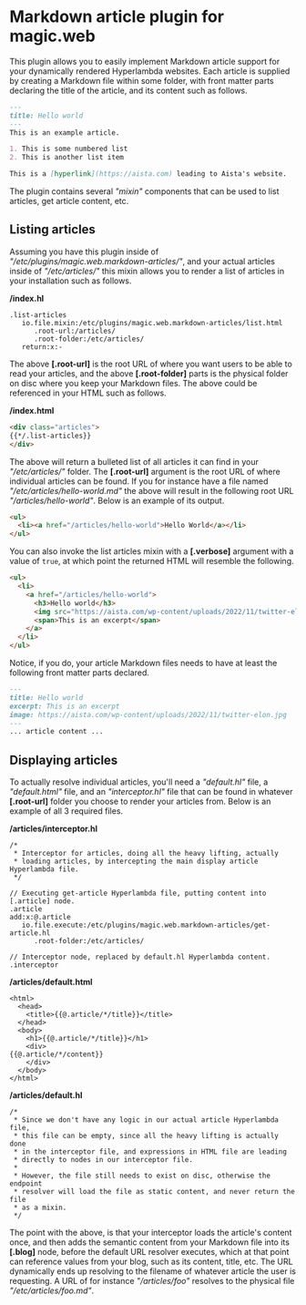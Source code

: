 
# Markdown article plugin for magic.web

This plugin allows you to easily implement Markdown article support for your dynamically rendered Hyperlambda
websites. Each article is supplied by creating a Markdown file within some folder, with front matter parts
declaring the title of the article, and its content such as follows.

```markdown
---
title: Hello world
---
This is an example article.

1. This is some numbered list
2. This is another list item

This is a [hyperlink](https://aista.com) leading to Aista's website.
```

The plugin contains several _"mixin"_ components that can be used to list articles, get article
content, etc.

## Listing articles

Assuming you have this plugin inside of _"/etc/plugins/magic.web.markdown-articles/"_, and your actual
articles inside of _"/etc/articles/"_ this mixin allows you to render a list of articles in your
installation such as follows.

**/index.hl**

```
.list-articles
   io.file.mixin:/etc/plugins/magic.web.markdown-articles/list.html
      .root-url:/articles/
      .root-folder:/etc/articles/
   return:x:-
```

The above **[.root-url]** is the root URL of where you want users to be able to read your articles, and
the above **[.root-folder]** parts is the physical folder on disc where you keep your Markdown files.
The above could be referenced in your HTML such as follows.

**/index.html**

```html
<div class="articles">
{{*/.list-articles}}
</div>
```

The above will return a bulleted list of all articles it can find in your _"/etc/articles/"_ folder.
The **[.root-url]** argument is the root URL of where individual articles can be found. If you for
instance have a file named _"/etc/articles/hello-world.md"_ the above will result in the following
root URL _"/articles/hello-world"_. Below is an example of its output.

```html
<ul>
  <li><a href="/articles/hello-world">Hello World</a></li>
</ul>
```

You can also invoke the list articles mixin with a **[.verbose]** argument with a value of `true`,
at which point the returned HTML will resemble the following.

```html
<ul>
  <li>
    <a href="/articles/hello-world">
      <h3>Hello world</h3>
      <img src="https://aista.com/wp-content/uploads/2022/11/twitter-elon.jpg" alt="Hello world">
      <span>This is an excerpt</span>
    </a>
  </li>
</ul>
```

Notice, if you do, your article Markdown files needs to have at least the following front matter
parts declared.

```markdown
---
title: Hello world
excerpt: This is an excerpt
image: https://aista.com/wp-content/uploads/2022/11/twitter-elon.jpg
---
... article content ...
```

## Displaying articles

To actually resolve individual articles, you'll need a _"default.hl"_ file, a _"default.html"_
file, and an _"interceptor.hl"_ file that can be found in whatever **[.root-url]** folder you choose
to render your articles from. Below is an example of all 3 required files.

**/articles/interceptor.hl**

```
/*
 * Interceptor for articles, doing all the heavy lifting, actually
 * loading articles, by intercepting the main display article Hyperlambda file.
 */

// Executing get-article Hyperlambda file, putting content into [.article] node.
.article
add:x:@.article
   io.file.execute:/etc/plugins/magic.web.markdown-articles/get-article.hl
      .root-folder:/etc/articles/

// Interceptor node, replaced by default.hl Hyperlambda content.
.interceptor
```

**/articles/default.html**

```
<html>
  <head>
    <title>{{@.article/*/title}}</title>
  </head>
  <body>
    <h1>{{@.article/*/title}}</h1>
    <div>
{{@.article/*/content}}
    </div>
  </body>
</html>
```

**/articles/default.hl**

```
/*
 * Since we don't have any logic in our actual article Hyperlambda file,
 * this file can be empty, since all the heavy lifting is actually done
 * in the interceptor file, and expressions in HTML file are leading
 * directly to nodes in our interceptor file.
 *
 * However, the file still needs to exist on disc, otherwise the endpoint
 * resolver will load the file as static content, and never return the file
 * as a mixin.
 */
```

The point with the above, is that your interceptor loads the article's content once,
and then adds the semantic content from your Markdown file into its **[.blog]** node,
before the default URL resolver executes, which at that point can reference values
from your blog, such as its content, title, etc. The URL dynamically ends up resolving
to the filename of whatever article the user is requesting. A URL of for
instance _"/articles/foo"_ resolves to the physical file _"/etc/articles/foo.md"_.
